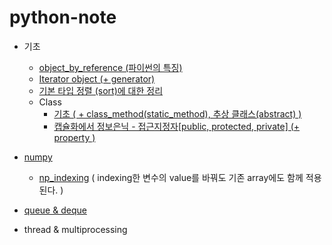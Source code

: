 # python-note

- 기초
  - [object_by_reference (파이썬의 특징)](https://github.com/yahwang/python-note/blob/master/object_reference.ipynb)
  - [Iterator object (+ generator)](https://github.com/yahwang/python-note/blob/master/iterator(+gen).ipynb)
  - [기본 타입 정렬 (sort)에 대한 정리](https://github.com/yahwang/python-note/blob/master/summary_sort.ipynb)
  - Class
     - [기초 ( + class_method(static_method), 추상 클래스(abstract) )](https://github.com/yahwang/python-note/blob/master/class.ipynb)  
     - [캡슐화에서 정보은닉 - 접근지정자[public, protected, private] (+ property )](https://github.com/yahwang/python-note/blob/master/class_private.ipynb)  
- [numpy](https://github.com/yahwang/python-note/tree/master/numpy)
  - [np_indexing](https://github.com/yahwang/python-note/tree/master/numpy/np_indexing.ipynb) ( indexing한 변수의 value를 바꿔도 기존 array에도 함께 적용된다. )

- [queue & deque](https://github.com/yahwang/python-note/blob/master/queue&deque.ipynb) 
- thread & multiprocessing
